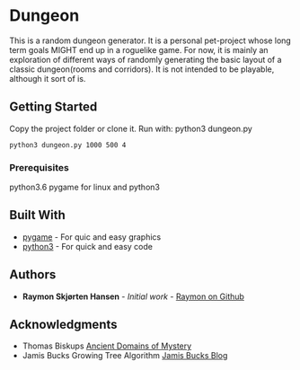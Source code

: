 # Dungeon

This is a random dungeon generator. It is a personal pet-project whose long term goals MIGHT end up in a roguelike game. For now, it is mainly an exploration of different ways of randomly generating the basic layout of a classic dungeon(rooms and corridors). It is not intended to be playable, although it sort of is. 

## Getting Started

Copy the project folder or clone it. 
Run with:
python3 dungeon.py <width in pixels> <height in pixels> <recursive depth>

```
python3 dungeon.py 1000 500 4
```
### Prerequisites

python3.6
pygame for linux and python3

## Built With

* [pygame](http://www.pygame.org) - For quic and easy graphics
* [python3](https://www.python.org/download/releases/3.0/) - For quick and easy code

## Authors

* **Raymon Skjørten Hansen** - *Initial work* - [Raymon on Github](https://github.com/raymonshansen)

## Acknowledgments

* Thomas Biskups [Ancient Domains of Mystery](wwww.adom.de)
* Jamis Bucks Growing Tree Algorithm [Jamis Bucks Blog](http://weblog.jamisbuck.org/2011/1/27/maze-generation-growing-tree-algorithm)
